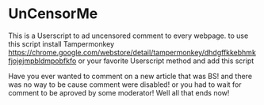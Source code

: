 # UnCensorMe

This is a Userscript to ad uncensored comment to every webpage.
to use this script install Tampermonkey
https://chrome.google.com/webstore/detail/tampermonkey/dhdgffkkebhmkfjojejmpbldmpobfkfo
or your favorite Userscript method
and add this script

Have you ever wanted to comment on a new article that was BS! and there was no way to be cause comment were disabled!
or you had to wait for comment to be aproved by some moderator!
Well all that ends now!
